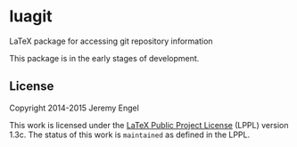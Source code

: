 # luagit

LaTeX package for accessing git repository information

This package is in the early stages of development.

## License

Copyright 2014-2015 Jeremy Engel

This work is licensed under the [LaTeX Public Project
License](http://www.latex-project.org/lppl.txt) (LPPL) version 1.3c. The status
of this work is `maintained` as defined in the LPPL.
